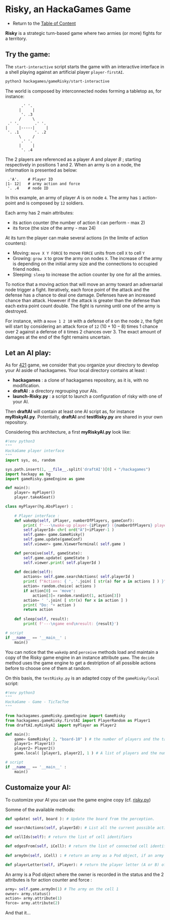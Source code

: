 # Risky, an HackaGames Game

- Return to the [Table of Content](toc.md)

**Risky** is a strategic turn-based game where two armies (or more) fights for a territory.


## Try the game:

The `start-interactive` script starts the game with an interactive interface in a shell playing against an artificial player `player-firstAI`.

```sh
python3 hackagames/gameRisky/start-interactive
```

The world is composed by interconnected nodes forming a tabletop as, for instance:

```
       .' '.
      |     |
       '. .3
      /     \
 .' '.       .' '.
|     |-----|     |
 '. .1       '. .2 
      \     /
       .' '.
      |     |
       '. .4
```

The 2 players are referenced as a player _A_ and player _B_ ; starting respectively in positions 1 and 2.
When an army is on a node, the information is presented as below:

```
 .'A'.    # Player ID
|1- 12|   # army action and force 
 '. .4    # node ID
```

In this example, an army of player _A_ is on node `4`. The army has `1` action-point and is composed by `12` soldiers. 

Each army has 2 main attributes:

- its action counter (the number of action it can perform - max 2)
- its force (the size of the army - max 24)

At its turn the player can make several actions (in the limite of action counters):

- Moving: `move X Y FORCE` to move `FORCE` units from cell `X` to cell `Y`
- Growing: `grow X` to grow the army on nodes `X`. The increase of the army is depending on the initial army size and the connections to occupied friend nodes.
- Sleeping: `sleep` to increase the action counter by one for all the armies.

To notice that a moving action that will move an army toward an adversarial node trigger a fight.
Iteratively, each force point of the attack and the defense has a chance to deal one damage.
Defenses have an increased chance than attack.
However if the attack is greater than the defense than each extra point count double.
The fight is running until one of the army is destroyed.

For instance, with a `move 1 2 10` with a defense of `8` on the node `2`, the fight will start by considering an attack force of `12` ($10+10-8$) times 1 chance over 2 against a defense of `8` times 2 chances over 3.
The exact amount of damages at the end of the fight remains uncertain.

## Let an AI play:

As for [421](tuto-game-421.md) game, we consider that you organize your directory to develop your AI aside of hackagames.
Your local directory contains at least :

- **hackagames** : a clone of hackagames repository, as it is, with no modification.
- **draftAI** : a directory regrouping your AIs.
- **launch-Risky.py** : a script to launch a configuration of risky with one of your AI.

Then **draftAI** will contain at least one AI script as, for instance **myRiskyAI.py**.
Potentially, **draftAI** and **testRisky.py** are shared in your own repository.

Considering this architecture, a first **myRiskyAI.py** look like: 

```python
#!env python3
"""
HackaGame player interface 
"""
import sys, os, random

sys.path.insert(1, __file__.split('draftAI')[0] + "/hackagames")
import hackapy as hg
import gameRisky.gameEngine as game

def main():
    player= myPlayer()
    player.takeASeat()

class myPlayer(hg.AbsPlayer) :
    
    # Player interface :
    def wakeUp(self, iPlayer, numberOfPlayers, gameConf):
        print( f'---\nwake-up player-{iPlayer} ({numberOfPlayers} players)')
        self.playerId= chr( ord("A")+iPlayer-1 )
        self.game= game.GameRisky()
        self.game.update(gameConf)
        self.viewer= game.ViewerTerminal( self.game )

    def perceive(self, gameState):
        self.game.update( gameState )
        self.viewer.print( self.playerId )
    
    def decide(self):
        actions= self.game.searchActions( self.playerId )
        print( f"Actions: { ', '.join( [ str(a) for a in actions ] ) }" )
        action= random.choice( actions )
        if action[0] == 'move':
            action[3]= random.randint(1, action[3])
        action= ' '.join( [ str(x) for x in action ] )
        print( "Do: "+ action )
        return action
    
    def sleep(self, result):
        print( f'---\ngame end\nresult: {result}')

# script
if __name__ == '__main__' :
    main()
```

You can notice that the `wakeUp` and `perceive` methods load and maintain a copy of the Risky game engine in an instance attribute `game`.
The `decide` method uses the game engine to get a destription of all possible actions before to choose one of them at random.

On this basis, the `testRisky.py` is an adapted copy of the `gameRisky/local` script:

```python
#!env python3
"""
HackaGame - Game - TicTacToe 
"""

from hackagames.gameRisky.gameEngine import GameRisky
from hackagames.gameRisky.firstAI import PlayerRandom as Player1
from draftAI.myRiskyAI import myPlayer as Player2

def main():
    game= GameRisky( 2, "board-10" ) # the number of players and the tabletop to load.
    player1= Player1()
    player2= Player2()
    game.local( [player1, player2], 1 ) # A list of players and the number of games to plays.

# script
if __name__ == '__main__' :
    main()
```

## Customaize your AI: 

To customize your AI you can use the game engine copy (cf. [risky.py](../gameRisky/gameEngine/risky.py))

Somme of the available methods:

```python
def update( self, board ): # Update the board from the perception.

def searchActions(self, playerId): # List all the current possible actions from the configuration of the armies

def cellIds(self): # return the list of cell identifiers

def edgesFrom(self, iCell): # return the list of connected cell identifiers from the iCell cell.
     
def armyOn(self, iCell) : # return an army as a Pod object, if an army is on the iCell cell (and False otherwise).

def playerLetter(self, iPlayer): # return the player letter (A or B) of the ith player (1 or 2)
```

An army is a Pod object where the owner is recorded in the status and the 2 attributes is for action counter and force :

```python
army= self.game.armyOn(1) # The army on the cell 1
owner= army.status()
action= army.attribute(1)
force= army.attribute(2)
```

And that it... 




